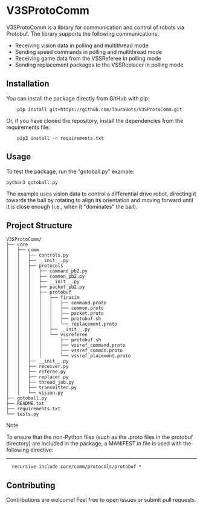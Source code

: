 V3SProtoComm
============

V3SProtoComm is a library for communication and control of robots via Protobuf.
The library supports the following communications:

  - Receiving vision data in polling and multithread mode
  - Sending speed commands in polling and multithread mode
  - Receiving game data from the VSSReferee in polling mode
  - Sending replacement packages to the VSSReplacer in polling mode

Installation
------------

You can install the package directly from GitHub with pip:
```
    pip install git+https://github.com/TauraBots/V3SProtoComm.git
```
Or, if you have cloned the repository, install the dependencies from the requirements file:
```
    pip3 install -r requirements.txt
```
Usage
-----

To test the package, run the "gotoball.py" example:

    python3 gotoball.py

The example uses vision data to control a differential drive robot, directing it
towards the ball by rotating to align its orientation and moving forward until
it is close enough (i.e., when it "dominates" the ball).

Project Structure
-----------------
```
V3SProtoComm/
├── core
│   ├── comm
│   │   ├── controls.py
│   │   ├── __init__.py
│   │   ├── protocols
│   │   │   ├── command_pb2.py
│   │   │   ├── common_pb2.py
│   │   │   ├── __init__.py
│   │   │   ├── packet_pb2.py
│   │   │   ├── protobuf
│   │   │   │   ├── firasim
│   │   │   │   │   ├── command.proto
│   │   │   │   │   ├── common.proto
│   │   │   │   │   ├── packet.proto
│   │   │   │   │   ├── protobuf.sh
│   │   │   │   │   └── replacement.proto
│   │   │   │   ├── __init__.py
│   │   │   │   └── vssreferee
│   │   │   │       ├── protobuf.sh
│   │   │   │       ├── vssref_command.proto
│   │   │   │       ├── vssref_common.proto
│   │   │   │       └── vssref_placement.proto
│   │   ├── __init__.py
│   │   ├── receiver.py
│   │   ├── referee.py
│   │   ├── replacer.py
│   │   ├── thread_job.py
│   │   ├── transmitter.py
│   │   └── vision.py
├── gotoball.py
├── README.txt
├── requirements.txt
└── tests.py

```
> [!NOTE]
>  To ensure that the non-Python files (such as the .proto files in the protobuf directory)
>  are included in the package, a MANIFEST.in file is used with the following directive:

------------

      recursive-include core/comm/protocols/protobuf *

Contributing
------------

Contributions are welcome! Feel free to open issues or submit pull requests.

